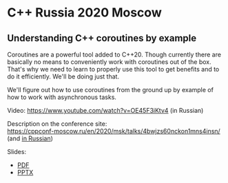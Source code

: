 # C++ Russia 2020 Moscow

## Understanding C++ coroutines by example

Coroutines are a powerful tool added to C++20. Though currently there are basically no means to conveniently work with coroutines out of the box. That's why we need to learn to properly use this tool to get benefits and to do it efficiently. We'll be doing just that.

We'll figure out how to use coroutines from the ground up by example of how to work with asynchronous tasks.

Video: [https://www.youtube.com/<wbr>watch?v=OE45F3iKtv4](https://www.youtube.com/watch?v=OE45F3iKtv4) (in Russian)

Description on the conference site:  
[https://cppconf-moscow.ru/<wbr>en/<wbr>2020/<wbr>msk/<wbr>talks/<wbr>4bwjzs60nckon1mns4insn/](https://cppconf-moscow.ru/en/2020/msk/talks/4bwjzs60nckon1mns4insn/)  
(and [in Russian](https://cppconf-moscow.ru/2020/msk/talks/4bwjzs60nckon1mns4insn/))

Slides:
* [PDF](Understanding%20C++%20coroutines%20by%20example.pdf)
* [PPTX](Understanding%20C++%20coroutines%20by%20example.pptx)
